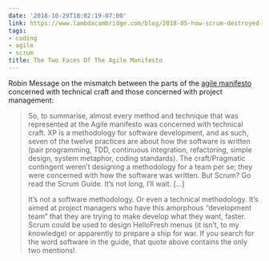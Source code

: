 ```yaml
---
date: '2018-10-29T18:02:19-07:00'
link: https://www.lambdacambridge.com/blog/2018-05-how-scrum-destroyed-agile
tags:
- coding
- agile
- scrum
title: The Two Faces Of The Agile Manifesto
---
```


Robin Message on the mismatch between the parts of the [agile manifesto](http://agilemanifesto.org) concerned with technical craft and those concerned with project management:

>So, to summarise, almost every method and technique that was represented at the Agile manifesto was concerned with technical craft. XP is a methodology for software development, and as such, seven of the twelve practices are about how the software is written (pair programming, TDD, continuous integration, refactoring, simple design, system metaphor, coding standards). The craft/Pragmatic contingent weren’t designing a methodology for a team per se; they were concerned with how the software was written. But Scrum? Go read the Scrum Guide. It’s not long, I’ll wait. [...]
>
>It’s not a software methodology. Or even a technical methodology. It’s aimed at project managers who have this amorphous “development team” that they are trying to make develop what they want, faster. Scrum could be used to design HelloFresh menus (it isn’t, to my knowledge) or apparently to prepare a ship for war. If you search for the word software in the guide, that quote above contains the only two mentions!
